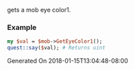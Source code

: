 gets a mob eye color1.
### Example

```perl
my $val = $mob->GetEyeColor1();
quest::say($val); # Returns uint
```


Generated On 2018-01-15T13:04:48-08:00